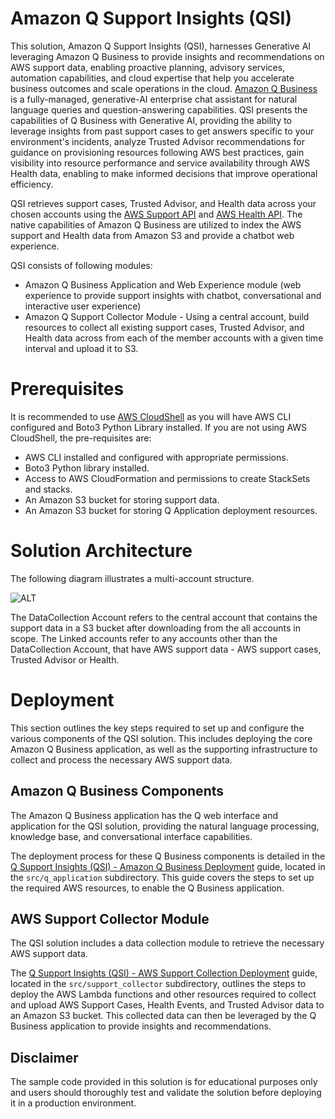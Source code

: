 # Amazon Q Support Insights (QSI)


This solution, Amazon Q Support Insights (QSI), harnesses Generative AI leveraging Amazon Q Business to provide insights and recommendations on AWS support data, enabling proactive planning, advisory services, automation capabilities, and cloud expertise that help you accelerate business outcomes and scale operations in the cloud. [Amazon Q Business](https://docs.aws.amazon.com/amazonq/latest/business-use-dg/what-is.html) is a fully-managed, generative-AI enterprise chat assistant for natural language queries and question-answering capabilities. QSI presents the capabilities of Q Business with Generative AI, providing the ability to leverage insights from past support cases to get answers specific to your environment's incidents, analyze Trusted Advisor recommendations for guidance on provisioning resources following AWS best practices, gain visibility into resource performance and service availability through AWS Health data, enabling to make informed decisions that improve operational efficiency. 

QSI retrieves support cases, Trusted Advisor, and Health data across your chosen accounts using the [AWS Support API](https://boto3.amazonaws.com/v1/documentation/api/latest/reference/services/support.html) and [AWS Health API](https://boto3.amazonaws.com/v1/documentation/api/latest/reference/services/health.html). The native capabilities of Amazon Q Business are utilized to index the AWS support and Health data from Amazon S3 and provide a chatbot web experience.

QSI consists of following modules:

* Amazon Q Business Application and Web Experience module (web experience to provide support insights with chatbot, conversational and interactive user experience)
* Amazon Q Support Collector Module - Using a central account, build resources to collect all existing support cases, Trusted Advisor, and Health data across from each of the member accounts with a given time interval and upload it to S3.

# Prerequisites

It is recommended to use [AWS CloudShell](https://docs.aws.amazon.com/cloudshell/latest/userguide/welcome.html) as you will have AWS CLI configured and Boto3 Python Library installed. 
If you are not using AWS CloudShell, the pre-requisites are:
* AWS CLI installed and configured with appropriate permissions.
* Boto3 Python library installed.
* Access to AWS CloudFormation and permissions to create StackSets and stacks.
* An Amazon S3 bucket for storing support data.
* An Amazon S3 bucket for storing Q Application deployment resources.


# Solution Architecture

The following diagram illustrates a multi-account structure. 

![ALT](img/qsi-arch-v1.jpg)

The DataCollection Account refers to the central account that contains the support data in a S3 bucket after downloading from the all accounts in scope. The Linked accounts refer to any accounts other than the DataCollection Account, that have AWS support data - AWS support cases, Trusted Advisor or Health. 


# Deployment
This section outlines the key steps required to set up and configure the various components of the QSI solution. This includes deploying the core Amazon Q Business application, as well as the supporting infrastructure to collect and process the necessary AWS support data.

## Amazon Q Business Components

The Amazon Q Business application has the Q web interface and application for the QSI solution, providing the natural language processing, knowledge base, and conversational interface capabilities. 

The deployment process for these Q Business components is detailed in the [Q Support Insights (QSI) - Amazon Q Business Deployment](./src/q_application/README.md) guide, located in the `src/q_application` subdirectory. This guide covers the steps to set up the required AWS resources, to enable the Q Business application.



## AWS Support Collector Module 

The QSI solution includes a data collection module to retrieve the necessary AWS support data. 

The [Q Support Insights (QSI) - AWS Support Collection Deployment](./src/support_collector/README.md) guide, located in the `src/support_collector` subdirectory, outlines the steps to deploy the AWS Lambda functions and other resources required to collect and upload AWS Support Cases, Health Events, and Trusted Advisor data to an Amazon S3 bucket. This collected data can then be leveraged by the Q Business application to provide insights and recommendations.


## Disclaimer
The sample code provided in this solution is for educational purposes only and users should thoroughly test and validate the solution before deploying it in a production environment.
